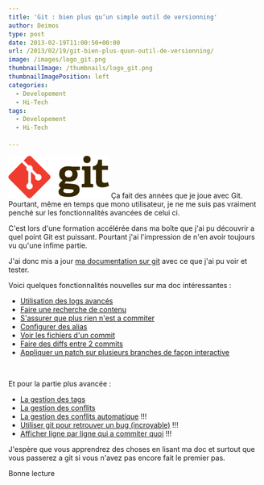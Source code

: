 ```yaml
---
title: 'Git : bien plus qu’un simple outil de versionning'
author: Deimos
type: post
date: 2013-02-19T11:00:50+00:00
url: /2013/02/19/git-bien-plus-quun-outil-de-versionning/
image: /images/logo_git.png
thumbnailImage: /thumbnails/logo_git.png
thumbnailImagePosition: left
categories:
  - Developement
  - Hi-Tech
tags:
  - Developement
  - Hi-Tech

---
```

![Git-logo](/images/logo_git.png)
Ça fait des années que je joue avec Git. Pourtant, même en temps que mono utilisateur, je ne me suis pas vraiment penché sur les fonctionnalités avancées de celui ci.

C'est lors d'une formation accélérée dans ma boîte que j'ai pu découvrir a quel point Git est puissant. Pourtant j'ai l'impression de n'en avoir toujours vu qu'une infime partie.

J'ai donc mis a jour [ma documentation sur git][1] avec ce que j'ai pu voir et tester.

Voici quelques fonctionnalités nouvelles sur ma doc intéressantes :

  * [Utilisation des logs avancés][2]
  * [Faire une recherche de contenu][3]
  * [S'assurer que plus rien n'est a commiter][4]
  * [Configurer des alias][5]
  * [Voir les fichiers d'un commit][6]
  * [Faire des diffs entre 2 commits][7]
  * [Appliquer un patch sur plusieurs branches de façon interactive][8]

&nbsp;

Et pour la partie plus avancée :

  * [La gestion des tags][9]
  * [La gestion des conflits][10]
  * [La gestion des conflits automatique][11] !!!
  * [Utiliser git pour retrouver un bug (incroyable)][12] !!!
  * [Afficher ligne par ligne qui a commiter quoi][13] !!!

J'espère que vous apprendrez des choses en lisant ma doc et surtout que vous passerez a git si vous n'avez pas encore fait le premier pas.

Bonne lecture

 [1]: http://wiki.deimos.fr/Mise_en_place_d%27un_serveur_et_client_Git
 [2]: http://wiki.deimos.fr/Mise_en_place_d%27un_serveur_et_client_Git#Obtenir_les_logs
 [3]: http://wiki.deimos.fr/Mise_en_place_d%27un_serveur_et_client_Git#Faire_une_recherche
 [4]: http://wiki.deimos.fr/Mise_en_place_d%27un_serveur_et_client_Git#S.27assurer_qu.27il_n.27y_a_rien_.C3.A0_commiter
 [5]: http://wiki.deimos.fr/Mise_en_place_d%27un_serveur_et_client_Git#Configurer_des_alias
 [6]: http://wiki.deimos.fr/Mise_en_place_d%27un_serveur_et_client_Git#Voir_un_fichier_en_particulier_d.27un_commit
 [7]: http://wiki.deimos.fr/Mise_en_place_d%27un_serveur_et_client_Git#Faire_des_diff_entre_diff.C3.A9rentes_versions
 [8]: http://wiki.deimos.fr/Mise_en_place_d%27un_serveur_et_client_Git#Rebase_:_Appliquer_un_patch_sur_plusieurs_branches
 [9]: http://wiki.deimos.fr/Mise_en_place_d%27un_serveur_et_client_Git#Les_Tags
 [10]: http://wiki.deimos.fr/Mise_en_place_d%27un_serveur_et_client_Git#G.C3.A9rer_les_conflits
 [11]: http://wiki.deimos.fr/Mise_en_place_d%27un_serveur_et_client_Git#R.C3.A9solution_automatique_de_conflits_d.C3.A9j.C3.A0_vu
 [12]: http://wiki.deimos.fr/Mise_en_place_d%27un_serveur_et_client_Git#Utiliser_git_pour_trouver_un_bug
 [13]: http://wiki.deimos.fr/Mise_en_place_d%27un_serveur_et_client_Git#Conna.C3.AEtre_ligne_par_ligne_les_commits